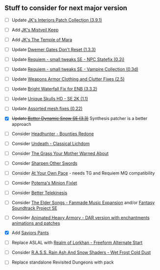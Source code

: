## Stuff to consider for next major version
- [ ] Update [JK's Interiors Patch Collection (3.9.1)](https://www.nexusmods.com/skyrimspecialedition/mods/35910)
- [ ] Add [JK's Mistveil Keep](https://www.nexusmods.com/skyrimspecialedition/mods/52462)
- [ ] Add [JK's The Temple of Mara](https://www.nexusmods.com/skyrimspecialedition/mods/52724)

- [ ] Update [Dwemer Gates Don't Reset (1.3.3)](https://www.nexusmods.com/skyrimspecialedition/mods/26331)
- [ ] Update [Requiem - small tweaks SE - NPC Statefix (0.2j)](https://www.nexusmods.com/skyrimspecialedition/mods/42633)
- [ ] Update [Requiem - small tweaks SE - Vampire Collection (0.3d)](https://www.nexusmods.com/skyrimspecialedition/mods/42633)
- [ ] Update [Weapons Armor Clothing and Clutter Fixes (2.5)](https://www.nexusmods.com/skyrimspecialedition/mods/18994)
- [ ] Update [Bright Waterfall Fix for ENB (3.3.2)](https://www.nexusmods.com/skyrimspecialedition/mods/37956)
- [ ] Update [Unique Skulls HD - SE 2K (1.1)](https://www.nexusmods.com/skyrimspecialedition/mods/52073)
- [ ] Update [Assorted mesh fixes (0.22)](https://www.nexusmods.com/skyrimspecialedition/mods/32117)
- [X] ~~Update [Better Dynamic Snow SE (3.3)](https://www.nexusmods.com/skyrimspecialedition/mods/9121)~~ Synthesis patcher is a better approach

- [ ] Consider [Headhunter - Bounties Redone](https://www.nexusmods.com/skyrimspecialedition/mods/51847)
- [ ] Consider [Undeath - Classical Lichdom](https://www.nexusmods.com/skyrimspecialedition/mods/40802)
- [ ] Consider [The Grass Your Mother Warned About](https://www.nexusmods.com/skyrimspecialedition/mods/53064)
- [ ] Consider [Sharpen Other Swords](https://www.nexusmods.com/skyrimspecialedition/mods/52723)
- [ ] Consider [At Your Own Pace](https://www.nexusmods.com/skyrimspecialedition/mods/52704) - needs TG and Requiem MQ compatibility
- [ ] Consider [Potema's Minion Fixlet](https://www.nexusmods.com/skyrimspecialedition/mods/51000)
- [ ] Consider [Better Telekinesis](https://www.nexusmods.com/skyrimspecialedition/mods/42906)
- [ ] Consider [The Elder Songs - Fanmade Music Expansion](https://www.nexusmods.com/skyrimspecialedition/mods/27504) and/or [Fantasy Soundtrack Project SE](https://www.nexusmods.com/skyrimspecialedition/mods/5268)
- [ ] Consider [Animated Heavy Armory - DAR version with enchantments animations and patches](https://www.nexusmods.com/skyrimspecialedition/mods/51100)
- [X] Add [Saviors Pants](https://www.nexusmods.com/skyrimspecialedition/mods/14028)
- [ ] Replace ASLAL with [Realm of Lorkhan - Freeform Alternate Start](https://www.nexusmods.com/skyrimspecialedition/mods/18223)
- [ ] Consider [R.A.S.S. Rain Ash And Snow Shaders - Wet Frost Cold Dust](https://www.nexusmods.com/skyrimspecialedition/mods/22780)
- [ ] Replace standalone Revisited Dungeons with pack
